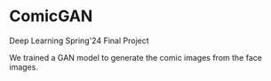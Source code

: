 # ComicGAN
Deep Learning Spring'24 Final Project

We trained a GAN model to generate the comic images from the face images.
